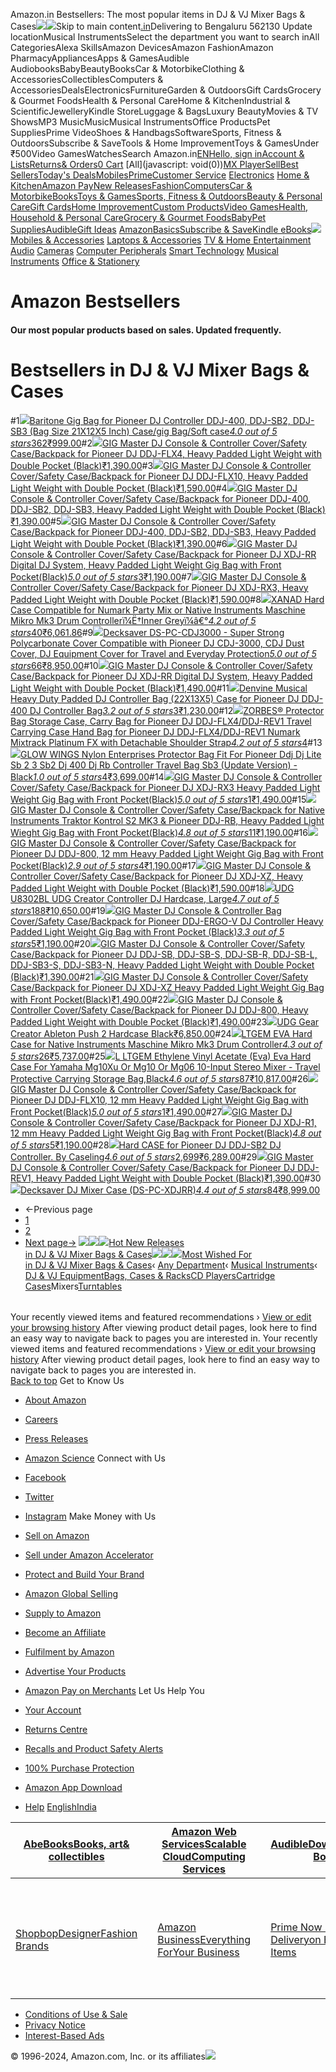 Amazon.in Bestsellers: The most popular items in DJ & VJ Mixer Bags & Cases![](//fls-eu.amazon.in/1/batch/1/OP/A21TJRUUN4KGV:258-7774704-8798437:PK99VHAVKPEPH7BKSEA5$uedata=s:%2Frd%2Fuedata%3Fstaticb%26id%3DPK99VHAVKPEPH7BKSEA5:0)![](https://m.media-amazon.com/images/G/31/gno/sprites/nav-sprite-global-1x-reorg-privacy._CB541718031_.png)Skip to main content[.in](/ref=nav_logo)Delivering to Bengaluru 562130  Update locationMusical InstrumentsSelect the department you want to search inAll CategoriesAlexa SkillsAmazon DevicesAmazon FashionAmazon PharmacyAppliancesApps & GamesAudible AudiobooksBabyBeautyBooksCar & MotorbikeClothing & AccessoriesCollectiblesComputers & AccessoriesDealsElectronicsFurnitureGarden & OutdoorsGift CardsGrocery & Gourmet FoodsHealth & Personal CareHome & KitchenIndustrial & ScientificJewelleryKindle StoreLuggage & BagsLuxury BeautyMovies & TV ShowsMP3 MusicMusicMusical InstrumentsOffice ProductsPet SuppliesPrime VideoShoes & HandbagsSoftwareSports, Fitness & OutdoorsSubscribe & SaveTools & Home ImprovementToys & GamesUnder ₹500Video GamesWatchesSearch Amazon.in[EN](/customer-preferences/edit?ie=UTF8&preferencesReturnUrl=%2F&ref_=topnav_lang)[Hello, sign inAccount & Lists](https://www.amazon.in/ap/signin?openid.pape.max_auth_age=0&openid.return_to=https%3A%2F%2Fwww.amazon.in%2Fgp%2Fbestsellers%2Fmusical-instruments%2F51346632031%2Fref%3Dzg_bs_nav_musical-instruments_3_51346630031%2F%3Fie%3DUTF8%26ref_%3Dnav_ya_signin&openid.identity=http%3A%2F%2Fspecs.openid.net%2Fauth%2F2.0%2Fidentifier_select&openid.assoc_handle=inflex&openid.mode=checkid_setup&openid.claimed_id=http%3A%2F%2Fspecs.openid.net%2Fauth%2F2.0%2Fidentifier_select&openid.ns=http%3A%2F%2Fspecs.openid.net%2Fauth%2F2.0)[Returns& Orders](/gp/css/order-history?ref_=nav_orders_first)[0 Cart](/gp/cart/view.html?ref_=nav_cart) [All](javascript: void(0))[MX Player](/minitv?ref_=nav_avod_desktop_topnav)[Sell](/b/32702023031?node=32702023031&ld=AZINSOANavDesktop_T3&ref_=nav_cs_sell_T3)[Best Sellers](/gp/bestsellers/?ref_=nav_cs_bestsellers)[Today's Deals](/deals?ref_=nav_cs_gb)[Mobiles](/mobile-phones/b/?ie=UTF8&node=1389401031&ref_=nav_cs_mobiles)[Prime](/prime?ref_=nav_cs_primelink_nonmember)[Customer Service](/gp/help/customer/display.html?nodeId=200507590&ref_=nav_cs_help) [Electronics](/electronics/b/?ie=UTF8&node=976419031&ref_=nav_cs_electronics) [Home & Kitchen](/Home-Kitchen/b/?ie=UTF8&node=976442031&ref_=nav_cs_home)[Amazon Pay](/gp/sva/dashboard?ref_=nav_cs_apay)[New Releases](/gp/new-releases/?ref_=nav_cs_newreleases)[Fashion](/gp/browse.html?node=6648217031&ref_=nav_cs_fashion)[Computers](/computers-and-accessories/b/?ie=UTF8&node=976392031&ref_=nav_cs_pc)[Car & Motorbike](/Car-Motorbike-Store/b/?ie=UTF8&node=4772060031&ref_=nav_cs_automotive)[Books](/Books/b/?ie=UTF8&node=976389031&ref_=nav_cs_books)[Toys & Games](/Toys-Games/b/?ie=UTF8&node=1350380031&ref_=nav_cs_toys)[Sports, Fitness & Outdoors](/Sports/b/?ie=UTF8&node=1984443031&ref_=nav_cs_sports)[Beauty & Personal Care](/beauty/b/?ie=UTF8&node=1355016031&ref_=nav_cs_beauty)[Gift Cards](/gift-card-store/b/?ie=UTF8&node=3704982031&ref_=nav_cs_gc)[Home Improvement](/Home-Improvement/b/?ie=UTF8&node=4286640031&ref_=nav_cs_hi)[Custom Products](/Amazon-Custom/b/?ie=UTF8&node=32615889031&ref_=nav_cs_custom)[Video Games](/video-games/b/?ie=UTF8&node=976460031&ref_=nav_cs_video_games)[Health, Household & Personal Care](/health-and-personal-care/b/?ie=UTF8&node=1350384031&ref_=nav_cs_hpc)[Grocery & Gourmet Foods](/Gourmet-Specialty-Foods/b/?ie=UTF8&node=2454178031&ref_=nav_cs_grocery)[Baby](/Baby/b/?ie=UTF8&node=1571274031&ref_=nav_cs_baby)[Pet Supplies](/Pet-Supplies/b/?ie=UTF8&node=2454181031&ref_=nav_cs_pets)[Audible](/Audible-Books-and-Originals/b/?ie=UTF8&node=17941593031&ref_=nav_cs_audible)[Gift Ideas](/gcx/-/gfhz/?ref_=nav_cs_giftfinder) [AmazonBasics](/b/?node=6637738031&ref_=nav_cs_amazonbasics)[Subscribe & Save](/auto-deliveries/landing?ref_=nav_cs_sns)[Kindle eBooks](/Kindle-eBooks/b/?ie=UTF8&node=1634753031&ref_=nav_cs_kindle_books)[![](https://m.media-amazon.com/images/G/31/img18/Electronics/Megamenu/Megamenu_Electronics_top._CB485947327_.png)](/electronics/b/?ie=UTF8&node=976419031&ref_=topnav_storetab_top_elec_mega) [Mobiles & Accessories](/b/?_encoding=UTF8&node=1389401031&ref_=sv_top_elec_mega_1)  [Laptops & Accessories](/b/?_encoding=UTF8&node=976392031&ref_=sv_top_elec_mega_2)  [TV & Home Entertainment](/b/?_encoding=UTF8&node=1389375031&ref_=sv_top_elec_mega_3)  [Audio](/b/?_encoding=UTF8&node=1389335031&ref_=sv_top_elec_mega_4)  [Cameras](/b/?_encoding=UTF8&node=1388977031&ref_=sv_top_elec_mega_5)  [Computer Peripherals](/b/?_encoding=UTF8&node=1375248031&ref_=sv_top_elec_mega_6)  [Smart Technology](/b/?_encoding=UTF8&node=13773797031&ref_=sv_top_elec_mega_7)  [Musical Instruments](/b/?_encoding=UTF8&node=3677697031&ref_=sv_top_elec_mega_8)  [Office & Stationery](/b/?_encoding=UTF8&node=2454172031&ref_=sv_top_elec_mega_9) 

Amazon Bestsellers
==================

#### Our most popular products based on sales. Updated frequently.

Bestsellers in DJ & VJ Mixer Bags & Cases
=========================================

#1[![](https://images-eu.ssl-images-amazon.com/images/I/91GOGM-4pHL._AC_UL300_SR300,200_.jpg)](/Baritone-Pioneer-Controller-DDJ-400-21X13X4/dp/B07H85FSY3/ref=zg_bs_g_51346632031_d_sccl_1/258-7774704-8798437?psc=1)[Baritone Gig Bag for Pioneer DJ Controller DDJ-400, DDJ-SB2, DDJ-SB3 (Bag Size 21X12X5 Inch) Case/gig Bag/Soft case](/Baritone-Pioneer-Controller-DDJ-400-21X13X4/dp/B07H85FSY3/ref=zg_bs_g_51346632031_d_sccl_1/258-7774704-8798437?psc=1)[*4.0 out of 5 stars*362](/product-reviews/B07H85FSY3/ref=zg_bs_g_51346632031_d_sccl_1_cr/258-7774704-8798437)[₹999.00](/Baritone-Pioneer-Controller-DDJ-400-21X13X4/dp/B07H85FSY3/ref=zg_bs_g_51346632031_d_sccl_1/258-7774704-8798437?psc=1)#2[![](https://images-eu.ssl-images-amazon.com/images/I/710mWq2GyuL._AC_UL300_SR300,200_.jpg)](/GIG-Master-Controller-Backpack-DDJ-FLX4/dp/B0DN9WSMFD/ref=zg_bs_g_51346632031_d_sccl_2/258-7774704-8798437?psc=1)[GIG Master DJ Console & Controller Cover/Safety Case/Backpack for Pioneer DJ DDJ-FLX4, Heavy Padded Light Weight with Double Pocket (Black)](/GIG-Master-Controller-Backpack-DDJ-FLX4/dp/B0DN9WSMFD/ref=zg_bs_g_51346632031_d_sccl_2/258-7774704-8798437?psc=1)[₹1,390.00](/GIG-Master-Controller-Backpack-DDJ-FLX4/dp/B0DN9WSMFD/ref=zg_bs_g_51346632031_d_sccl_2/258-7774704-8798437?psc=1)#3[![](https://images-eu.ssl-images-amazon.com/images/I/710mWq2GyuL._AC_UL300_SR300,200_.jpg)](/GIG-Master-Controller-Backpack-DDJ-FLX10/dp/B0DN9VM5QM/ref=zg_bs_g_51346632031_d_sccl_3/258-7774704-8798437?psc=1)[GIG Master DJ Console & Controller Cover/Safety Case/Backpack for Pioneer DJ DDJ-FLX10, Heavy Padded Light Weight with Double Pocket (Black)](/GIG-Master-Controller-Backpack-DDJ-FLX10/dp/B0DN9VM5QM/ref=zg_bs_g_51346632031_d_sccl_3/258-7774704-8798437?psc=1)[₹1,590.00](/GIG-Master-Controller-Backpack-DDJ-FLX10/dp/B0DN9VM5QM/ref=zg_bs_g_51346632031_d_sccl_3/258-7774704-8798437?psc=1)#4[![](https://images-eu.ssl-images-amazon.com/images/I/710mWq2GyuL._AC_UL300_SR300,200_.jpg)](/GIG-Master-Console-Controller-Backpack/dp/B0DN9WC6M9/ref=zg_bs_g_51346632031_d_sccl_4/258-7774704-8798437?psc=1)[GIG Master DJ Console & Controller Cover/Safety Case/Backpack for Pioneer DDJ-400, DDJ-SB2, DDJ-SB3, Heavy Padded Light Weight with Double Pocket (Black)](/GIG-Master-Console-Controller-Backpack/dp/B0DN9WC6M9/ref=zg_bs_g_51346632031_d_sccl_4/258-7774704-8798437?psc=1)[₹1,390.00](/GIG-Master-Console-Controller-Backpack/dp/B0DN9WC6M9/ref=zg_bs_g_51346632031_d_sccl_4/258-7774704-8798437?psc=1)#5[![](https://images-eu.ssl-images-amazon.com/images/I/710mWq2GyuL._AC_UL300_SR300,200_.jpg)](/Master-Pioneer-DDJ-400-DDJ-SB2-DDJ-SB3/dp/B0DN5YLZGC/ref=zg_bs_g_51346632031_d_sccl_5/258-7774704-8798437?psc=1)[GIG Master DJ Console & Controller Cover/Safety Case/Backpack for Pioneer DDJ-400, DDJ-SB2, DDJ-SB3, Heavy Padded Light Weight with Double Pocket (Black)](/Master-Pioneer-DDJ-400-DDJ-SB2-DDJ-SB3/dp/B0DN5YLZGC/ref=zg_bs_g_51346632031_d_sccl_5/258-7774704-8798437?psc=1)[₹1,390.00](/Master-Pioneer-DDJ-400-DDJ-SB2-DDJ-SB3/dp/B0DN5YLZGC/ref=zg_bs_g_51346632031_d_sccl_5/258-7774704-8798437?psc=1)#6[![](https://images-eu.ssl-images-amazon.com/images/I/61mVoCgl8nL._AC_UL300_SR300,200_.jpg)](/Master-Pioneer-XDJ-RR-Digital-System/dp/B07X6NL3P6/ref=zg_bs_g_51346632031_d_sccl_6/258-7774704-8798437?psc=1)[GIG Master DJ Console & Controller Cover/Safety Case/Backpack for Pioneer DJ XDJ-RR Digital DJ System, Heavy Padded Light Weight Gig Bag with Front Pocket(Black)](/Master-Pioneer-XDJ-RR-Digital-System/dp/B07X6NL3P6/ref=zg_bs_g_51346632031_d_sccl_6/258-7774704-8798437?psc=1)[*5.0 out of 5 stars*3](/product-reviews/B07X6NL3P6/ref=zg_bs_g_51346632031_d_sccl_6_cr/258-7774704-8798437)[₹1,190.00](/Master-Pioneer-XDJ-RR-Digital-System/dp/B07X6NL3P6/ref=zg_bs_g_51346632031_d_sccl_6/258-7774704-8798437?psc=1)#7[![](https://images-eu.ssl-images-amazon.com/images/I/710mWq2GyuL._AC_UL300_SR300,200_.jpg)](/GIG-Master-Console-Controller-Backpack/dp/B0DN9X7HNB/ref=zg_bs_g_51346632031_d_sccl_7/258-7774704-8798437?psc=1)[GIG Master DJ Console & Controller Cover/Safety Case/Backpack for Pioneer DJ XDJ-RX3, Heavy Padded Light Weight with Double Pocket (Black)](/GIG-Master-Console-Controller-Backpack/dp/B0DN9X7HNB/ref=zg_bs_g_51346632031_d_sccl_7/258-7774704-8798437?psc=1)[₹1,590.00](/GIG-Master-Console-Controller-Backpack/dp/B0DN9X7HNB/ref=zg_bs_g_51346632031_d_sccl_7/258-7774704-8798437?psc=1)#8[![](https://images-eu.ssl-images-amazon.com/images/I/71YyPH39T8L._AC_UL300_SR300,200_.jpg)](/XANAD-Pioneer-Controller-Protective-Carrying/dp/B08H1ZG6Y8/ref=zg_bs_g_51346632031_d_sccl_8/258-7774704-8798437?psc=1)[XANAD Hard Case Compatible for Numark Party Mix or Native Instruments Maschine Mikro Mk3 Drum Controllerï¼Ë†Inner Greyï¼â€°](/XANAD-Pioneer-Controller-Protective-Carrying/dp/B08H1ZG6Y8/ref=zg_bs_g_51346632031_d_sccl_8/258-7774704-8798437?psc=1)[*4.2 out of 5 stars*40](/product-reviews/B08H1ZG6Y8/ref=zg_bs_g_51346632031_d_sccl_8_cr/258-7774704-8798437)[₹6,061.86](/XANAD-Pioneer-Controller-Protective-Carrying/dp/B08H1ZG6Y8/ref=zg_bs_g_51346632031_d_sccl_8/258-7774704-8798437?psc=1)#9[![](https://images-eu.ssl-images-amazon.com/images/I/51Yf-QtUPDL._AC_UL300_SR300,200_.jpg)](/Decksaver-Pioneer-CDJ-3000-Cover-DS-PC-CDJ3000/dp/B08PC3R5HY/ref=zg_bs_g_51346632031_d_sccl_9/258-7774704-8798437?psc=1)[Decksaver DS-PC-CDJ3000 - Super Strong Polycarbonate Cover Compatible with Pioneer DJ CDJ-3000, CDJ Dust Cover, DJ Equipment Cover for Travel and Everyday Protection](/Decksaver-Pioneer-CDJ-3000-Cover-DS-PC-CDJ3000/dp/B08PC3R5HY/ref=zg_bs_g_51346632031_d_sccl_9/258-7774704-8798437?psc=1)[*5.0 out of 5 stars*66](/product-reviews/B08PC3R5HY/ref=zg_bs_g_51346632031_d_sccl_9_cr/258-7774704-8798437)[₹8,950.00](/Decksaver-Pioneer-CDJ-3000-Cover-DS-PC-CDJ3000/dp/B08PC3R5HY/ref=zg_bs_g_51346632031_d_sccl_9/258-7774704-8798437?psc=1)#10[![](https://images-eu.ssl-images-amazon.com/images/I/710mWq2GyuL._AC_UL300_SR300,200_.jpg)](/GIG-Master-Console-Controller-Backpack/dp/B0DN9SYPGM/ref=zg_bs_g_51346632031_d_sccl_10/258-7774704-8798437?psc=1)[GIG Master DJ Console & Controller Cover/Safety Case/Backpack for Pioneer DJ XDJ-RR Digital DJ System, Heavy Padded Light Weight with Double Pocket (Black)](/GIG-Master-Console-Controller-Backpack/dp/B0DN9SYPGM/ref=zg_bs_g_51346632031_d_sccl_10/258-7774704-8798437?psc=1)[₹1,490.00](/GIG-Master-Console-Controller-Backpack/dp/B0DN9SYPGM/ref=zg_bs_g_51346632031_d_sccl_10/258-7774704-8798437?psc=1)#11[![](https://images-eu.ssl-images-amazon.com/images/I/611mn5Kqk3L._AC_UL300_SR300,200_.jpg)](/Denvine-Musical-Controller-22X13X5-Pioneer/dp/B0C1T4V4FT/ref=zg_bs_g_51346632031_d_sccl_11/258-7774704-8798437?psc=1)[Denvine Musical Heavy Duty Padded DJ Controller Bag (22X13X5) Case for Pioneer DJ DDJ-400 DJ Controller Bag](/Denvine-Musical-Controller-22X13X5-Pioneer/dp/B0C1T4V4FT/ref=zg_bs_g_51346632031_d_sccl_11/258-7774704-8798437?psc=1)[*3.2 out of 5 stars*3](/product-reviews/B0C1T4V4FT/ref=zg_bs_g_51346632031_d_sccl_11_cr/258-7774704-8798437)[₹1,230.00](/Denvine-Musical-Controller-22X13X5-Pioneer/dp/B0C1T4V4FT/ref=zg_bs_g_51346632031_d_sccl_11/258-7774704-8798437?psc=1)#12[![](https://images-eu.ssl-images-amazon.com/images/I/61krzw+t3IL._AC_UL300_SR300,200_.jpg)](/DDJ-FLX4-DDJ-REV1-Carrying-Mixtrack-Detachable/dp/B0CJ92WQ1H/ref=zg_bs_g_51346632031_d_sccl_12/258-7774704-8798437?psc=1)[ZORBES® Protector Bag Storage Case, Carry Bag for Pioneer DJ DDJ-FLX4/DDJ-REV1 Travel Carrying Case Hand Bag for Pioneer DJ DDJ-FLX4/DDJ-REV1 Numark Mixtrack Platinum FX with Detachable Shoulder Strap](/DDJ-FLX4-DDJ-REV1-Carrying-Mixtrack-Detachable/dp/B0CJ92WQ1H/ref=zg_bs_g_51346632031_d_sccl_12/258-7774704-8798437?psc=1)[*4.2 out of 5 stars*4](/product-reviews/B0CJ92WQ1H/ref=zg_bs_g_51346632031_d_sccl_12_cr/258-7774704-8798437)#13[![](https://images-eu.ssl-images-amazon.com/images/I/6169eoq8i4L._AC_UL300_SR300,200_.jpg)](/Enterprises-Protector-Pioneer-Controller-Version/dp/B0C1T1GGVV/ref=zg_bs_g_51346632031_d_sccl_13/258-7774704-8798437?psc=1)[GLOW WINGS Nylon Enterprises Protector Bag Fit For Pioneer Ddj Dj Lite Sb 2 3 Sb2 Dj 400 Dj Rb Controller Travel Bag Sb3 (Update Version) - Black](/Enterprises-Protector-Pioneer-Controller-Version/dp/B0C1T1GGVV/ref=zg_bs_g_51346632031_d_sccl_13/258-7774704-8798437?psc=1)[*1.0 out of 5 stars*4](/product-reviews/B0C1T1GGVV/ref=zg_bs_g_51346632031_d_sccl_13_cr/258-7774704-8798437)[₹3,699.00](/Enterprises-Protector-Pioneer-Controller-Version/dp/B0C1T1GGVV/ref=zg_bs_g_51346632031_d_sccl_13/258-7774704-8798437?psc=1)#14[![](https://images-eu.ssl-images-amazon.com/images/I/61mVoCgl8nL._AC_UL300_SR300,200_.jpg)](/GIG-Master-DJ-Pioneer-XDJ-RX3/dp/B0D69W9FGB/ref=zg_bs_g_51346632031_d_sccl_14/258-7774704-8798437?psc=1)[GIG Master DJ Console & Controller Cover/Safety Case/Backpack for Pioneer DJ XDJ-RX3 Heavy Padded Light Weight Gig Bag with Front Pocket(Black)](/GIG-Master-DJ-Pioneer-XDJ-RX3/dp/B0D69W9FGB/ref=zg_bs_g_51346632031_d_sccl_14/258-7774704-8798437?psc=1)[*5.0 out of 5 stars*1](/product-reviews/B0D69W9FGB/ref=zg_bs_g_51346632031_d_sccl_14_cr/258-7774704-8798437)[₹1,490.00](/GIG-Master-DJ-Pioneer-XDJ-RX3/dp/B0D69W9FGB/ref=zg_bs_g_51346632031_d_sccl_14/258-7774704-8798437?psc=1)#15[![](https://images-eu.ssl-images-amazon.com/images/I/81cvO9zWpBL._AC_UL300_SR300,200_.jpg)](/GIG-Master-Native-Traktor-Kontrol/dp/B07X98LP2T/ref=zg_bs_g_51346632031_d_sccl_15/258-7774704-8798437?psc=1)[GIG Master DJ Console & Controller Cover/Safety Case/Backpack for Native Instruments Traktor Kontrol S2 MK3 & Pioneer DDJ-RB, Heavy Padded Light Wieght Gig Bag with Front Pocket(Black)](/GIG-Master-Native-Traktor-Kontrol/dp/B07X98LP2T/ref=zg_bs_g_51346632031_d_sccl_15/258-7774704-8798437?psc=1)[*4.8 out of 5 stars*11](/product-reviews/B07X98LP2T/ref=zg_bs_g_51346632031_d_sccl_15_cr/258-7774704-8798437)[₹1,190.00](/GIG-Master-Native-Traktor-Kontrol/dp/B07X98LP2T/ref=zg_bs_g_51346632031_d_sccl_15/258-7774704-8798437?psc=1)#16[![](https://images-eu.ssl-images-amazon.com/images/I/61mVoCgl8nL._AC_UL300_SR300,200_.jpg)](/GIG-Master-DJ-Pioneer-DDJ-800/dp/B07X9CSVCT/ref=zg_bs_g_51346632031_d_sccl_16/258-7774704-8798437?psc=1)[GIG Master DJ Console & Controller Cover/Safety Case/Backpack for Pioneer DJ DDJ-800, 12 mm Heavy Padded Light Weight Gig Bag with Front Pocket(Black)](/GIG-Master-DJ-Pioneer-DDJ-800/dp/B07X9CSVCT/ref=zg_bs_g_51346632031_d_sccl_16/258-7774704-8798437?psc=1)[*2.9 out of 5 stars*4](/product-reviews/B07X9CSVCT/ref=zg_bs_g_51346632031_d_sccl_16_cr/258-7774704-8798437)[₹1,190.00](/GIG-Master-DJ-Pioneer-DDJ-800/dp/B07X9CSVCT/ref=zg_bs_g_51346632031_d_sccl_16/258-7774704-8798437?psc=1)#17[![](https://images-eu.ssl-images-amazon.com/images/I/710mWq2GyuL._AC_UL300_SR300,200_.jpg)](/GIG-Master-Console-Controller-Backpack/dp/B0DN9VYK9X/ref=zg_bs_g_51346632031_d_sccl_17/258-7774704-8798437?psc=1)[GIG Master DJ Console & Controller Cover/Safety Case/Backpack for Pioneer DJ XDJ-XZ, Heavy Padded Light Weight with Double Pocket (Black)](/GIG-Master-Console-Controller-Backpack/dp/B0DN9VYK9X/ref=zg_bs_g_51346632031_d_sccl_17/258-7774704-8798437?psc=1)[₹1,590.00](/GIG-Master-Console-Controller-Backpack/dp/B0DN9VYK9X/ref=zg_bs_g_51346632031_d_sccl_17/258-7774704-8798437?psc=1)#18[![](https://images-eu.ssl-images-amazon.com/images/I/61kAMoCAweL._AC_UL300_SR300,200_.jpg)](/UDG-Creator-Controller-Hardcase-U8302BL/dp/B00MXU0IHU/ref=zg_bs_g_51346632031_d_sccl_18/258-7774704-8798437?psc=1)[UDG U8302BL UDG Creator Controller DJ Hardcase, Large](/UDG-Creator-Controller-Hardcase-U8302BL/dp/B00MXU0IHU/ref=zg_bs_g_51346632031_d_sccl_18/258-7774704-8798437?psc=1)[*4.7 out of 5 stars*188](/product-reviews/B00MXU0IHU/ref=zg_bs_g_51346632031_d_sccl_18_cr/258-7774704-8798437)[₹10,650.00](/UDG-Creator-Controller-Hardcase-U8302BL/dp/B00MXU0IHU/ref=zg_bs_g_51346632031_d_sccl_18/258-7774704-8798437?psc=1)#19[![](https://images-eu.ssl-images-amazon.com/images/I/81cvO9zWpBL._AC_UL300_SR300,200_.jpg)](/GIG-Master-Controller-Pioneer-DDJ-ERGO-V/dp/B07X88SVMN/ref=zg_bs_g_51346632031_d_sccl_19/258-7774704-8798437?psc=1)[GIG Master DJ Console & Controller Bag Cover/Safety Case/Backpack for Pioneer DDJ-ERGO-V DJ Controller Heavy Padded Light Weight Gig Bag with Front Pocket (Black)](/GIG-Master-Controller-Pioneer-DDJ-ERGO-V/dp/B07X88SVMN/ref=zg_bs_g_51346632031_d_sccl_19/258-7774704-8798437?psc=1)[*3.3 out of 5 stars*5](/product-reviews/B07X88SVMN/ref=zg_bs_g_51346632031_d_sccl_19_cr/258-7774704-8798437)[₹1,190.00](/GIG-Master-Controller-Pioneer-DDJ-ERGO-V/dp/B07X88SVMN/ref=zg_bs_g_51346632031_d_sccl_19/258-7774704-8798437?psc=1)#20[![](https://images-eu.ssl-images-amazon.com/images/I/710mWq2GyuL._AC_UL300_SR300,200_.jpg)](/GIG-Master-Controller-DDJ-SB3-S-DDJ-SB3-N/dp/B0DN9S7ZVS/ref=zg_bs_g_51346632031_d_sccl_20/258-7774704-8798437?psc=1)[GIG Master DJ Console & Controller Cover/Safety Case/Backpack for Pioneer DJ DDJ-SB, DDJ-SB-S, DDJ-SB-R, DDJ-SB-L, DDJ-SB3-S, DDJ-SB3-N, Heavy Padded Light Weight with Double Pocket (Black)](/GIG-Master-Controller-DDJ-SB3-S-DDJ-SB3-N/dp/B0DN9S7ZVS/ref=zg_bs_g_51346632031_d_sccl_20/258-7774704-8798437?psc=1)[₹1,390.00](/GIG-Master-Controller-DDJ-SB3-S-DDJ-SB3-N/dp/B0DN9S7ZVS/ref=zg_bs_g_51346632031_d_sccl_20/258-7774704-8798437?psc=1)#21[![](https://images-eu.ssl-images-amazon.com/images/I/61mVoCgl8nL._AC_UL300_SR300,200_.jpg)](/GIG-Master-DJ-Pioneer-XDJ-XZ/dp/B0D69Y1SS2/ref=zg_bs_g_51346632031_d_sccl_21/258-7774704-8798437?psc=1)[GIG Master DJ Console & Controller Cover/Safety Case/Backpack for Pioneer DJ XDJ-XZ Heavy Padded Light Weight Gig Bag with Front Pocket(Black)](/GIG-Master-DJ-Pioneer-XDJ-XZ/dp/B0D69Y1SS2/ref=zg_bs_g_51346632031_d_sccl_21/258-7774704-8798437?psc=1)[₹1,490.00](/GIG-Master-DJ-Pioneer-XDJ-XZ/dp/B0D69Y1SS2/ref=zg_bs_g_51346632031_d_sccl_21/258-7774704-8798437?psc=1)#22[![](https://images-eu.ssl-images-amazon.com/images/I/710mWq2GyuL._AC_UL300_SR300,200_.jpg)](/GIG-Master-Console-Controller-Backpack/dp/B0DN9Y3JY2/ref=zg_bs_g_51346632031_d_sccl_22/258-7774704-8798437?psc=1)[GIG Master DJ Console & Controller Cover/Safety Case/Backpack for Pioneer DJ DDJ-800, Heavy Padded Light Weight with Double Pocket (Black)](/GIG-Master-Console-Controller-Backpack/dp/B0DN9Y3JY2/ref=zg_bs_g_51346632031_d_sccl_22/258-7774704-8798437?psc=1)[₹1,490.00](/GIG-Master-Console-Controller-Backpack/dp/B0DN9Y3JY2/ref=zg_bs_g_51346632031_d_sccl_22/258-7774704-8798437?psc=1)#23[![](https://images-eu.ssl-images-amazon.com/images/I/81jVVNrRAAL._AC_UL300_SR300,200_.jpg)](/UDG-Creator-Ableton-Hardcase-Black/dp/B079J1QPT5/ref=zg_bs_g_51346632031_d_sccl_23/258-7774704-8798437?psc=1)[UDG Gear Creator Ableton Push 2 Hardcase Black](/UDG-Creator-Ableton-Hardcase-Black/dp/B079J1QPT5/ref=zg_bs_g_51346632031_d_sccl_23/258-7774704-8798437?psc=1)[₹6,850.00](/UDG-Creator-Ableton-Hardcase-Black/dp/B079J1QPT5/ref=zg_bs_g_51346632031_d_sccl_23/258-7774704-8798437?psc=1)#24[![](https://images-eu.ssl-images-amazon.com/images/I/71vD9NTb0xL._AC_UL300_SR300,200_.jpg)](/LTGEM-Native-Instruments-Maschine-Controller/dp/B093KFCQTS/ref=zg_bs_g_51346632031_d_sccl_24/258-7774704-8798437?psc=1)[LTGEM EVA Hard Case for Native Instruments Maschine Mikro Mk3 Drum Controller](/LTGEM-Native-Instruments-Maschine-Controller/dp/B093KFCQTS/ref=zg_bs_g_51346632031_d_sccl_24/258-7774704-8798437?psc=1)[*4.3 out of 5 stars*26](/product-reviews/B093KFCQTS/ref=zg_bs_g_51346632031_d_sccl_24_cr/258-7774704-8798437)[₹5,737.00](/LTGEM-Native-Instruments-Maschine-Controller/dp/B093KFCQTS/ref=zg_bs_g_51346632031_d_sccl_24/258-7774704-8798437?psc=1)#25[![](https://images-eu.ssl-images-amazon.com/images/I/71K+Cef7uxL._AC_UL300_SR300,200_.jpg)](/LTGEM-YAMAHA-MG10XU-10-Input-Stereo/dp/B09579PXK4/ref=zg_bs_g_51346632031_d_sccl_25/258-7774704-8798437?psc=1)[L LTGEM Ethylene Vinyl Acetate (Eva) Eva Hard Case For Yamaha Mg10Xu Or Mg10 Or Mg06 10-Input Stereo Mixer - Travel Protective Carrying Storage Bag,Black](/LTGEM-YAMAHA-MG10XU-10-Input-Stereo/dp/B09579PXK4/ref=zg_bs_g_51346632031_d_sccl_25/258-7774704-8798437?psc=1)[*4.6 out of 5 stars*87](/product-reviews/B09579PXK4/ref=zg_bs_g_51346632031_d_sccl_25_cr/258-7774704-8798437)[₹10,817.00](/LTGEM-YAMAHA-MG10XU-10-Input-Stereo/dp/B09579PXK4/ref=zg_bs_g_51346632031_d_sccl_25/258-7774704-8798437?psc=1)#26[![](https://images-eu.ssl-images-amazon.com/images/I/61mVoCgl8nL._AC_UL300_SR300,200_.jpg)](/GIG-Master-DJ-Pioneer-DDJ-FLX10/dp/B0D53G6RK1/ref=zg_bs_g_51346632031_d_sccl_26/258-7774704-8798437?psc=1)[GIG Master DJ Console & Controller Cover/Safety Case/Backpack for Pioneer DJ DDJ-FLX10, 12 mm Heavy Padded Light Weight Gig Bag with Front Pocket(Black)](/GIG-Master-DJ-Pioneer-DDJ-FLX10/dp/B0D53G6RK1/ref=zg_bs_g_51346632031_d_sccl_26/258-7774704-8798437?psc=1)[*5.0 out of 5 stars*1](/product-reviews/B0D53G6RK1/ref=zg_bs_g_51346632031_d_sccl_26_cr/258-7774704-8798437)[₹1,490.00](/GIG-Master-DJ-Pioneer-DDJ-FLX10/dp/B0D53G6RK1/ref=zg_bs_g_51346632031_d_sccl_26/258-7774704-8798437?psc=1)#27[![](https://images-eu.ssl-images-amazon.com/images/I/61mVoCgl8nL._AC_UL300_SR300,200_.jpg)](/GIG-Master-DJ-Pioneer-XDJ-R1/dp/B07X9CZXKN/ref=zg_bs_g_51346632031_d_sccl_27/258-7774704-8798437?psc=1)[GIG Master DJ Console & Controller Cover/Safety Case/Backpack for Pioneer DJ XDJ-R1, 12 mm Heavy Padded Light Weight Gig Bag with Front Pocket(Black)](/GIG-Master-DJ-Pioneer-XDJ-R1/dp/B07X9CZXKN/ref=zg_bs_g_51346632031_d_sccl_27/258-7774704-8798437?psc=1)[*4.8 out of 5 stars*5](/product-reviews/B07X9CZXKN/ref=zg_bs_g_51346632031_d_sccl_27_cr/258-7774704-8798437)[₹1,190.00](/GIG-Master-DJ-Pioneer-XDJ-R1/dp/B07X9CZXKN/ref=zg_bs_g_51346632031_d_sccl_27/258-7774704-8798437?psc=1)#28[![](https://images-eu.ssl-images-amazon.com/images/I/41KrU21fDzL._AC_UL300_SR300,200_.jpg)](/Hard-Pioneer-DDJ-SB2-Controller-Caseling/dp/B01JGQVQBU/ref=zg_bs_g_51346632031_d_sccl_28/258-7774704-8798437?psc=1)[Hard CASE for Pioneer DJ DDJ-SB2 DJ Controller. By Caseling](/Hard-Pioneer-DDJ-SB2-Controller-Caseling/dp/B01JGQVQBU/ref=zg_bs_g_51346632031_d_sccl_28/258-7774704-8798437?psc=1)[*4.6 out of 5 stars*2,699](/product-reviews/B01JGQVQBU/ref=zg_bs_g_51346632031_d_sccl_28_cr/258-7774704-8798437)[₹6,289.00](/Hard-Pioneer-DDJ-SB2-Controller-Caseling/dp/B01JGQVQBU/ref=zg_bs_g_51346632031_d_sccl_28/258-7774704-8798437?psc=1)#29[![](https://images-eu.ssl-images-amazon.com/images/I/710mWq2GyuL._AC_UL300_SR300,200_.jpg)](/GIG-Master-Controller-Backpack-DDJ-REV1/dp/B0DN9WD5ZM/ref=zg_bs_g_51346632031_d_sccl_29/258-7774704-8798437?psc=1)[GIG Master DJ Console & Controller Cover/Safety Case/Backpack for Pioneer DJ DDJ-REV1, Heavy Padded Light Weight with Double Pocket (Black)](/GIG-Master-Controller-Backpack-DDJ-REV1/dp/B0DN9WD5ZM/ref=zg_bs_g_51346632031_d_sccl_29/258-7774704-8798437?psc=1)[₹1,390.00](/GIG-Master-Controller-Backpack-DDJ-REV1/dp/B0DN9WD5ZM/ref=zg_bs_g_51346632031_d_sccl_29/258-7774704-8798437?psc=1)#30[![](https://images-eu.ssl-images-amazon.com/images/I/61d3ZpWen5L._AC_UL300_SR300,200_.jpg)](/Decksaver-DJ-Mixer-Case-DS-PC-XDJRR/dp/B07K5VHVTF/ref=zg_bs_g_51346632031_d_sccl_30/258-7774704-8798437?psc=1)[Decksaver DJ Mixer Case (DS-PC-XDJRR)](/Decksaver-DJ-Mixer-Case-DS-PC-XDJRR/dp/B07K5VHVTF/ref=zg_bs_g_51346632031_d_sccl_30/258-7774704-8798437?psc=1)[*4.4 out of 5 stars*84](/product-reviews/B07K5VHVTF/ref=zg_bs_g_51346632031_d_sccl_30_cr/258-7774704-8798437)[₹8,999.00](/Decksaver-DJ-Mixer-Case-DS-PC-XDJRR/dp/B07K5VHVTF/ref=zg_bs_g_51346632031_d_sccl_30/258-7774704-8798437?psc=1)

* ←Previous page
* [1](/gp/bestsellers/musical-instruments/51346632031/ref=zg_bs_pg_1_musical-instruments?ie=UTF8&pg=1)
* [2](/gp/bestsellers/musical-instruments/51346632031/ref=zg_bs_pg_2_musical-instruments?ie=UTF8&pg=2)
* [Next page→](/gp/bestsellers/musical-instruments/51346632031/ref=zg_bs_pg_2_musical-instruments?ie=UTF8&pg=2)
[![](https://m.media-amazon.com/images/I/31tQ9PWNvHL.jpg)![](https://m.media-amazon.com/images/I/31tQ9PWNvHL.jpg)![](https://m.media-amazon.com/images/I/31tQ9PWNvHL.jpg)Hot New Releases  
in DJ & VJ Mixer Bags & Cases](/gp/new-releases/musical-instruments/51346632031/ref=zg_bs_tab_t_musical-instruments_bsnr)[![](https://m.media-amazon.com/images/I/41V903oYxZL.jpg)![](https://m.media-amazon.com/images/I/41GmQyKhIpL.jpg)![](https://m.media-amazon.com/images/I/41ty5XDEzzL.jpg)Most Wished For  
in DJ & VJ Mixer Bags & Cases](/gp/most-wished-for/musical-instruments/51346632031/ref=zg_bs_tab_t_musical-instruments_mw)‹ [Any Department](/gp/bestsellers/ref=zg_bs_unv_musical-instruments_0_51346632031_5)‹ [Musical Instruments](/gp/bestsellers/musical-instruments/ref=zg_bs_unv_musical-instruments_1_51346632031_4)‹ [DJ & VJ Equipment](/gp/bestsellers/musical-instruments/4654316031/ref=zg_bs_unv_musical-instruments_2_51346632031_3)[Bags, Cases & Racks](/gp/bestsellers/musical-instruments/4654335031/ref=zg_bs_unv_musical-instruments_3_51346632031_2)[CD Players](/gp/bestsellers/musical-instruments/51346629031/ref=zg_bs_nav_musical-instruments_3_51346632031)[Cartridge Cases](/gp/bestsellers/musical-instruments/51346630031/ref=zg_bs_nav_musical-instruments_3_51346632031)Mixers[Turntables](/gp/bestsellers/musical-instruments/51346631031/ref=zg_bs_nav_musical-instruments_3_51346632031)  

|  |
| --- |

 Your recently viewed items and featured recommendations  ›  [View or edit your browsing history](/gp/history)  After viewing product detail pages, look here to find an easy way to navigate back to pages you are interested in.  Your recently viewed items and featured recommendations  ›  [View or edit your browsing history](/gp/history)  After viewing product detail pages, look here to find an easy way to navigate back to pages you are interested in.   
 [Back to top](javascript:void(0)) Get to Know Us

* [About Amazon](https://www.aboutamazon.in/?utm_source=gateway&utm_medium=footer)
* [Careers](https://amazon.jobs)
* [Press Releases](https://press.aboutamazon.in/?utm_source=gateway&utm_medium=footer)
* [Amazon Science](https://www.amazon.science)
Connect with Us

* [Facebook](https://www.amazon.in/gp/redirect.html/ref=footer_fb?location=http://www.facebook.com/AmazonIN&token=2075D5EAC7BB214089728E2183FD391706D41E94&6)
* [Twitter](https://www.amazon.in/gp/redirect.html/ref=footer_twitter?location=http://twitter.com/AmazonIN&token=A309DFBFCB1E37A808FF531934855DC817F130B6&6)
* [Instagram](https://www.amazon.in/gp/redirect.html?location=https://www.instagram.com/amazondotin&token=264882C912E9D005CB1D9B61F12E125D5DF9BFC7&source=standards)
Make Money with Us

* [Sell on Amazon](/b/?node=2838698031&ld=AZINSOANavDesktopFooter_C&ref_=nav_footer_sell_C)
* [Sell under Amazon Accelerator](https://accelerator.amazon.in/?ref_=map_1_b2b_GW_FT)
* [Protect and Build Your Brand](https://brandservices.amazon.in/?ref=AOINABRLGNRFOOT&ld=AOINABRLGNRFOOT)
* [Amazon Global Selling](https://sell.amazon.in/grow-your-business/amazon-global-selling.html?ld=AZIN_Footer_V1&ref=AZIN_Footer_V1)
* [Supply to Amazon](https://supply.amazon.com/?ref_=footer_sta&lang=en-IN)
* [Become an Affiliate](https://affiliate-program.amazon.in/?utm_campaign=assocshowcase&utm_medium=footer&utm_source=GW&ref_=footer_assoc)
* [Fulfilment by Amazon](https://services.amazon.in/services/fulfilment-by-amazon/benefits.html/ref=az_footer_fba?ld=AWRGINFBAfooter)
* [Advertise Your Products](https://advertising.amazon.in/?ref=Amz.in)
* [Amazon Pay on Merchants](https://www.amazonpay.in/merchant)
Let Us Help You

* [Your Account](/gp/css/homepage.html?ref_=footer_ya)
* [Returns Centre](/gp/css/returns/homepage.html?ref_=footer_hy_f_4)
* [Recalls and Product Safety Alerts](https://www.amazon.in/your-product-safety-alerts?ref_=footer_bsx_ypsa)
* [100% Purchase Protection](/gp/help/customer/display.html?nodeId=201083470&ref_=footer_swc)
* [Amazon App Download](/gp/browse.html?node=6967393031&ref_=footer_mobapp)
* [Help](/gp/help/customer/display.html?nodeId=200507590&ref_=footer_gw_m_b_he)
[English](/customer-preferences/edit?ie=UTF8&preferencesReturnUrl=%2F&ref_=footer_lang)[India](/customer-preferences/country?ie=UTF8&preferencesReturnUrl=%2F&ref_=footer_icp_cp)

| [AbeBooksBooks, art& collectibles](https://www.abebooks.com/) |  | [Amazon Web ServicesScalable CloudComputing Services](https://aws.amazon.com/what-is-cloud-computing/?sc_channel=EL&sc_campaign=IN_amazonfooter) |  | [AudibleDownloadAudio Books](https://www.audible.in/) |  | [IMDbMovies, TV& Celebrities](https://www.imdb.com/) |
| --- | --- | --- | --- | --- | --- | --- |
|  |
| [ShopbopDesignerFashion Brands](https://www.shopbop.com/) |  | [Amazon BusinessEverything ForYour Business](/business?ref=footer_aingw) |  | [Prime Now 2-Hour Deliveryon Everyday Items](/now?ref=footer_amznow) |  | [Amazon Prime Music100 million songs, ad-freeOver 15 million podcast episodes](/music/prime?ref=footer_apm) |

* [Conditions of Use & Sale](/gp/help/customer/display.html?nodeId=200545940&ref_=footer_cou)
* [Privacy Notice](/gp/help/customer/display.html?nodeId=200534380&ref_=footer_privacy)
* [Interest-Based Ads](/gp/help/customer/display.html?nodeId=202075050&ref_=footer_iba)

© 1996-2024, Amazon.com, Inc. or its affiliates![](//fls-eu.amazon.in/1/batch/1/OP/A21TJRUUN4KGV:258-7774704-8798437:PK99VHAVKPEPH7BKSEA5$uedata=s:%2Frd%2Fuedata%3Fnoscript%26id%3DPK99VHAVKPEPH7BKSEA5:0)